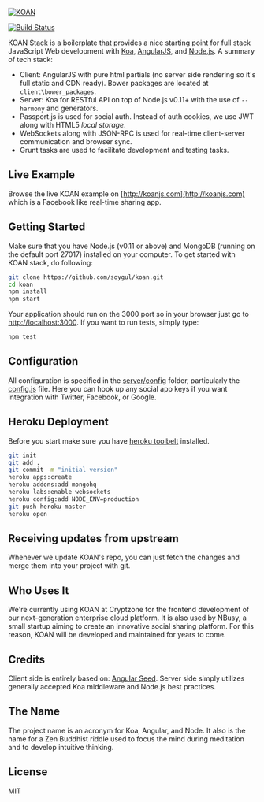 [![KOAN](https://raw.github.com/soygul/koan/master/client/img/koan_large.png)](http://koanjs.com/)

[![Build Status](https://travis-ci.org/soygul/koan.png?branch=master)](https://travis-ci.org/soygul/koan)

KOAN Stack is a boilerplate that provides a nice starting point for full stack JavaScript Web development with [Koa](http://koajs.com/), [AngularJS](http://angularjs.org/), and [Node.js](http://www.nodejs.org/). A summary of tech stack:
* Client: AngularJS with pure html partials (no server side rendering so it's full static and CDN ready). Bower packages are located at `client\bower_packages`.
* Server: Koa for RESTful API on top of Node.js v0.11+ with the use of `--harmony` and generators.
* Passport.js is used for social auth. Instead of auth cookies, we use JWT along with HTML5 *local storage*.
* WebSockets along with JSON-RPC is used for real-time client-server communication and browser sync.
* Grunt tasks are used to facilitate development and testing tasks.


## Live Example
Browse the live KOAN example on [http://koanjs.com](http://koanjs.com) which is a Facebook like real-time sharing app.

## Getting Started
Make sure that you have Node.js (v0.11 or above) and MongoDB (running on the default port 27017) installed on your computer. To get started with KOAN stack, do following:

```bash
git clone https://github.com/soygul/koan.git
cd koan
npm install
npm start
```

Your application should run on the 3000 port so in your browser just go to [http://localhost:3000](http://localhost:3000). If you want to run tests, simply type:

```bash
npm test
```

## Configuration
All configuration is specified in the [server/config](server/config/) folder, particularly the [config.js](server/config/config.js) file. Here you can hook up any social app keys if you want integration with Twitter, Facebook, or Google.

## Heroku Deployment
Before you start make sure you have <a href="https://toolbelt.heroku.com/">heroku toolbelt</a> installed.

```bash
git init
git add .
git commit -m "initial version"
heroku apps:create
heroku addons:add mongohq
heroku labs:enable websockets
heroku config:add NODE_ENV=production
git push heroku master
heroku open
```

## Receiving updates from upstream
Whenever we update KOAN's repo, you can just fetch the changes and merge them into your project with git.

## Who Uses It
We're currently using KOAN at Cryptzone for the frontend development of our next-generation enterprise cloud platform. It is also used by NBusy, a small startup aiming to create an innovative social sharing platform. For this reason, KOAN will be developed and maintained for years to come.

## Credits
Client side is entirely based on: [Angular Seed](https://github.com/angular/angular-seed). Server side simply utilizes generally accepted Koa middleware and Node.js best practices.

## The Name
The project name is an acronym for Koa, Angular, and Node. It also is the name for a Zen Buddhist riddle used to focus the mind during meditation and to develop intuitive thinking.

## License
MIT
